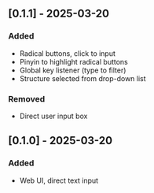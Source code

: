 ## [0.1.1] - 2025-03-20
### Added
- Radical buttons, click to input
- Pinyin to highlight radical buttons
- Global key listener (type to filter)
- Structure selected from drop-down list

### Removed
- Direct user input box

## [0.1.0] - 2025-03-20
### Added
- Web UI, direct text input

